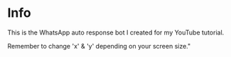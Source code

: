 # Info
This is the WhatsApp auto response bot I created for my YouTube tutorial.

Remember to change 'x' & 'y' depending on your screen size."

